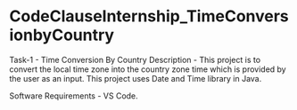 # CodeClauseInternship_TimeConversionbyCountry

Task-1 - Time Conversion By Country 
Description -
This project is to convert the local time zone into the country zone time which is provided by the user as an input. This project uses Date and Time library in Java.

Software Requirements -
VS Code.
